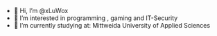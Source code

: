 - 👋 Hi, I’m @xLuWox
- 👀 I’m interested in programming , gaming and IT-Security
- 🌱 I’m currently studying at: Mittweida University of Applied Sciences
<!---- 💞️ I’m looking to collaborate on ... 
- 📫 How to reach me... --->

<!---
xLuWox/xLuWox is a ✨ special ✨ repository because its `README.md` (this file) appears on your GitHub profile.
You can click the Preview link to take a look at your changes.
--->
